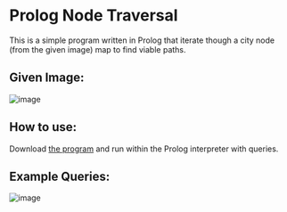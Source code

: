 # Prolog Node Traversal
This is a simple program written in Prolog that iterate though a city node (from the given image) map to find viable paths.

## Given Image:

![image](https://user-images.githubusercontent.com/100094056/193492615-027d85c4-1fff-4faf-8754-f1f7d9919de3.png)

## How to use: 
Download [the program](https://github.com/Austin-Daigle/Prolog-Node-Traversal/blob/main/cityNodeTraversalCode.pl) and run within the Prolog interpreter with queries.

## Example Queries:
![image](https://user-images.githubusercontent.com/100094056/193492728-6a2f6467-8bd3-4a17-acf3-60ba566133b9.png)
